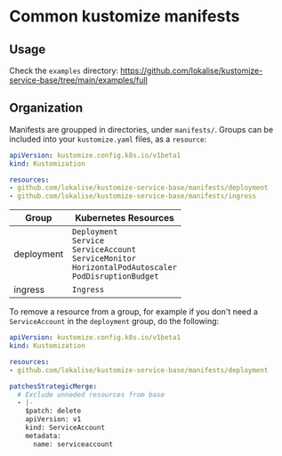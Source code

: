 # Common kustomize manifests

## Usage

Check the `examples` directory: https://github.com/lokalise/kustomize-service-base/tree/main/examples/full

## Organization

Manifests are groupped in directories, under `manifests/`. Groups can be included
into your `kustomize.yaml` files, as a `resource`:

```yaml
apiVersion: kustomize.config.k8s.io/v1beta1
kind: Kustomization

resources:
- github.com/lokalise/kustomize-service-base/manifests/deployment
- github.com/lokalise/kustomize-service-base/manifests/ingress
```

Group | Kubernetes Resources
--- | ---
deployment | `Deployment`<br>`Service`<br>`ServiceAccount`<br>`ServiceMonitor`<br>`HorizontalPodAutoscaler`<br>`PodDisruptionBudget`
ingress | `Ingress`


To remove a resource from a group, for example if you don't need a `ServiceAccount` in the `deployment` group,
do the following:

```yaml
apiVersion: kustomize.config.k8s.io/v1beta1
kind: Kustomization

resources:
- github.com/lokalise/kustomize-service-base/manifests/deployment

patchesStrategicMerge:
  # Exclude unneded resources from base
  - |-
    $patch: delete
    apiVersion: v1
    kind: ServiceAccount
    metadata:
      name: serviceaccount
```

